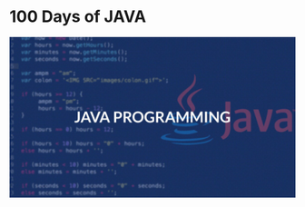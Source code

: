 # 100 Days of JAVA

![](https://github.com/Michaelndula/Javaliceous/blob/main/image/java.jpg?raw=true)
